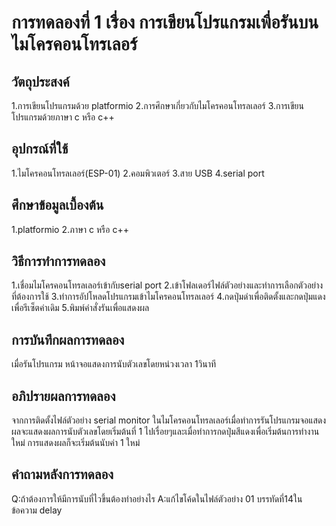 # การทดลองที่ 1 เรื่อง การเขียนโปรแกรมเพื่อรันบนไมโครคอนโทรเลอร์

## วัตถุประสงค์
1.การเขียนโปรแกรมด้วย platformio
2.การศึกษาเกี่ยวกับไมโครคอนโทรลเลอร์
3.การเขียนโปรแกรมด้วยภาษา c หรือ c++

## อุปกรณ์ที่ใช้
1.ไมโครคอนโทรลเลอร์(ESP-01)
2.คอมพิวเตอร์
3.สาย USB
4.serial port

## ศึกษาข้อมูลเบื้องต้น
1.platformio
2.ภาษา c หรือ c++

## วิธีการทำการทดลอง
1.เชื่อมไมโครคอนโทรลเลอร์เข้ากับserial port
2.เข้าโฟลเดอร์ไฟล์ตัวอย่างและทำการเลือกตัวอย่างที่ต้องการใช้
3.ทำการอัปโหลดโปรแกรมเข้าไมโครคอนโทรลเลอร์
4.กดปุ่มดำเพื่อติดตั้งและกดปุ่มแดงเพื่อรีเซ็ตค่าเดิม
5.พิมพ์คำสั่งรันเพื่อแสดงผล

## การบันทึกผลการทดลอง
เมื่อรันโปรแกรม หน้าจอแสดงการนับตัวเลขโดยหน่วงเวลา 1วินาที

## อภิปรายผลการทดลอง
จากการติดตั้งไฟล์ตัวอย่าง serial monitor ในไมโครคอนโทรลเลอร์เมื่อทำการรันโปรแกรมจอแสดงผลจะแสดงผลการนับตัวเลขโดยเริ่มต้นที่ 1 ไปเรื่อยๆและเมื่อทำการกดปุ่มสีแดงเพื่อเริ่มต้นการทำงานใหม่ การแสดงผลก็จะเริ่มต้นนับค่า 1 ใหม่

## คำถามหลังการทดลอง
Q:ถ้าต้องการให้มีการนับที่ไวขึ้นต้องทำอย่างไร
A:แก้ไขโค้ดในไฟล์ตัวอย่าง 01 บรรทัดที่14ในข้อความ delay
